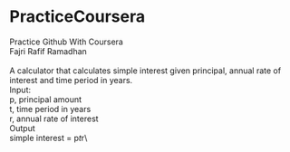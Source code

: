 # PracticeCoursera
Practice Github With Coursera\
Fajri Rafif Ramadhan\
\
A calculator that calculates simple interest given principal, annual rate of interest and time period in years.\
Input:\
   p, principal amount\
   t, time period in years\
   r, annual rate of interest\
Output\
   simple interest = p*t*r\
